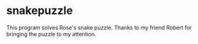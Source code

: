 # snakepuzzle
This program solves Rose's snake puzzle.
Thanks to my friend Robert for bringing the puzzle to my attention.

